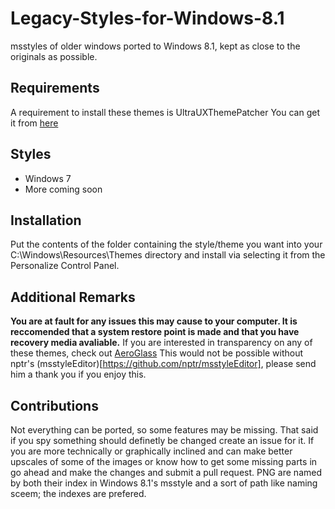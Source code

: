 # Legacy-Styles-for-Windows-8.1
msstyles of older windows ported to Windows 8.1, kept as close to the originals as possible.

## Requirements
A requirement to install these themes is UltraUXThemePatcher
You can get it from [here](https://www.syssel.net/hoefs/software_uxtheme.php?lang=en)

## Styles
 - Windows 7
 - More coming soon
 
## Installation
Put the contents of the folder containing the style/theme you want into your C:\Windows\Resources\Themes directory and install via selecting it from the Personalize Control Panel.
 
## Additional Remarks
**You are at fault for any issues this may cause to your computer. It is reccomended that a system restore point is made and that you have recovery media avaliable.**
If you are interested in transparency on any of these themes, check out [AeroGlass](http://www.glass8.eu/)
This would not be possible without nptr's (msstyleEditor)[https://github.com/nptr/msstyleEditor], please send him a thank you if you enjoy this.

## Contributions
Not everything can be ported, so some features may be missing.
That said if you spy something should definetly be changed create an issue for it.
If you are more technically or graphically inclined and can make better upscales of some of the images or know how to get some missing parts in go ahead and make the changes and submit a pull request.
PNG are named by both their index in Windows 8.1's msstyle and a sort of path like naming sceem; the indexes are prefered.